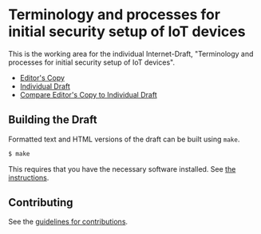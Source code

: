 # Terminology and processes for initial security setup of IoT devices

This is the working area for the individual Internet-Draft, "Terminology and processes for initial security setup of IoT devices".

* [Editor's Copy](https://t2trg.github.io/sbootstrapping/#go.draft-irtf-t2trg-security-setup-iot-devices.html)
* [Individual Draft](https://datatracker.ietf.org/doc/html/draft-irtf-t2trg-security-setup-iot-devices)
* [Compare Editor's Copy to Individual Draft](https://t2trg.github.io/sbootstrapping/#go.draft-irtf-t2trg-security-setup-iot-devices.diff)

## Building the Draft

Formatted text and HTML versions of the draft can be built using `make`.

```sh
$ make
```

This requires that you have the necessary software installed.  See
[the instructions](https://github.com/martinthomson/i-d-template/blob/master/doc/SETUP.md).


## Contributing

See the
[guidelines for contributions](https://github.com/t2trg/sbootstrapping/blob/master/CONTRIBUTING.md).
